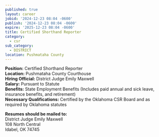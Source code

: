 ```yaml
---
published: true
layout: career
jobid: '2024-12-23 08:04 -0600'
publish: '2024-12-23 08:04 -0600'
expire: '2025-12-23 08:04 -0600'
title: Certified Shorthand Reporter
category:
  - csr
sub_category:
  - DISTRICT
location: Pushmataha County
---
```

**Position:** Certified Shorthand Reporter  
**Location:** Pushmataha County Courthouse  
**Hiring Official:** District Judge Emily Maxwell  
**Salary:** Pursuant to Statute  
**Benefits:** State Employment Benefits (Includes paid annual and sick leave, insurance benefits, and retirement)  
**Necessary Qualifications:** Certified by the Oklahoma CSR Board and as required by Oklahoma statutes  


**Resumes should be mailed to:**  
District Judge Emily Maxwell  
108 North Central  
Idabel, OK 74745
